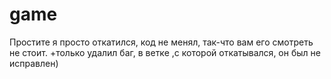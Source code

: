 # game
Простите я просто откатился, код не менял, так-что вам его смотреть не стоит.
+только удалил баг, в ветке ,с которой откатывался, он был не исправлен)

